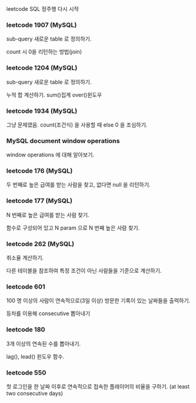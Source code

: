leetcode SQL 정주행 다시 시작

### leetcode 1907 (MySQL)

sub-query 새로운 table 로 정의하기.

count 시 0을 리턴하는 방법(join)

### leetcode 1204 (MySQL)

sub-query 새로운 table 로 정의하기.

누적 합 계산하기. sum()집계 over()윈도우

### leetcode 1934 (MySQL)

그냥 문제였음. count(조건식) 을 사용할 때 else 0 을 조심하기.

### MySQL document window operations

window operations 에 대해 알아보기.

### leetcode 176 (MySQL)

두 번째로 높은 급여를 받는 사람을 찾고, 없다면 null 을 리턴하기.

### leetcode 177 (MySQL)

N 번째로 높은 급여를 받는 사람 찾기.

함수로 구성되어 있고 N param 으로 N 번째 높은 사람 찾기.

### leetcode 262 (MySQL)

취소율 계산하기.

다른 테이블을 참조하여 특정 조건이 아닌 사람들을 기준으로 계산하기.

### leetcode 601 

100 명 이상의 사람이 연속적으로(3일 이상) 방문한 기록이 있는 날짜들을 출력하기.

등차를 이용해 consecutive 뽑아내기

### leetcode 180

3개 이상의 연속된 수를 뽑아내기.

lag(), lead() 윈도우 함수.

### leetcode 550

첫 로그인을 한 날짜 이후로 연속적으로 접속한 플레이어의 비율을 구하기. (at least two consecutive days)